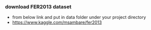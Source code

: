 ### download FER2013 dataset
- from below link and put in data folder under your project directory
- https://www.kaggle.com/msambare/fer2013
